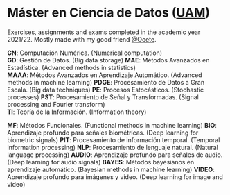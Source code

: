 # Máster en Ciencia de Datos ([UAM](https://www.uam.es/EPS/MasterCD/1446800691531.htm))

Exercises, assignments and exams completed in the academic year 2021/22. Mostly made with my good friend [@Ocete](https://github.com/Ocete).

**CN**: Computación Numérica. (Numerical computation)   
**GD**: Gestión de Datos. (Big data storage)
**MAE**: Métodos Avanzados en Estadística. (Advanced methods in statistics)    
**MAAA**: Métodos Avanzados en Aprendizaje Automático. (Advanced methods in machine learning)
**PDGE**: Procesamiento de Datos a Gran Escala. (Big data techniques)
**PE**: Procesos Estocásticos. (Stochastic processes)
**PST**: Procesamiento de Señal y Transformadas. (Signal processing and Fourier transform)  
**TI**: Teoría de la Información.  (Information theory)

**MF**: Métodos Funcionales. (Functional methods in machine learning)
**BIO**: Aprendizaje profundo para señales biométricas. (Deep learning for biometric signals)
**PIT**: Procesamiento de información temporal. (Temporal information processing)
**NLP**: Procesamiento de lenguaje natural. (Natural language processing)
**AUDIO**: Aprendizaje profundo para señales de audio. (Deep learning for audio signals)
**BAYES**: Métodos bayesianos en aprendizaje automático. (Bayesian methods in machine learning)
**VIDEO**: Aprendizaje profundo para imágenes y video. (Deep learning for image and video)

